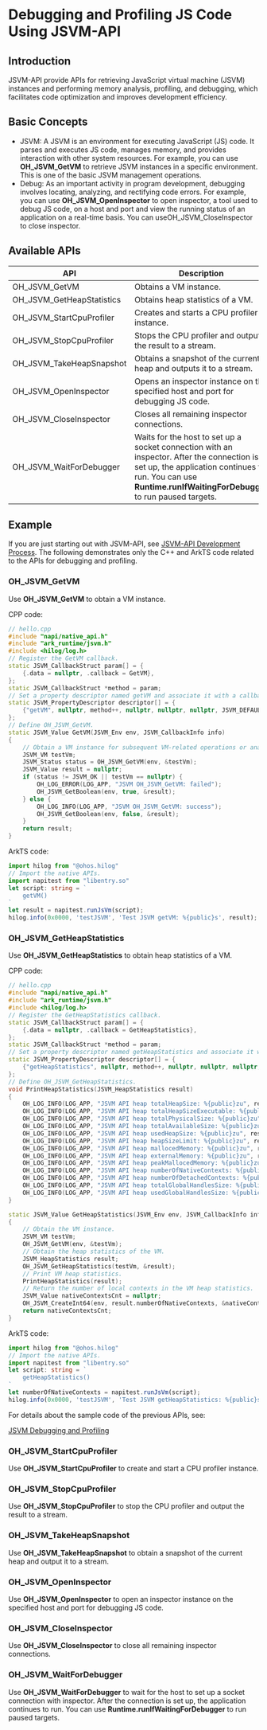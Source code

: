 # Debugging and Profiling JS Code Using JSVM-API

## Introduction

JSVM-API provide APIs for retrieving JavaScript virtual machine (JSVM) instances and performing memory analysis, profiling, and debugging, which facilitates code optimization and improves development efficiency.

## Basic Concepts

- JSVM: A JSVM is an environment for executing JavaScript (JS) code. It parses and executes JS code, manages memory, and provides interaction with other system resources. For example, you can use **OH_JSVM_GetVM** to retrieve JSVM instances in a specific environment. This is one of the basic JSVM management operations.
- Debug: As an important activity in program development, debugging involves locating, analyzing, and rectifying code errors. For example, you can use **OH_JSVM_OpenInspector** to open inspector, a tool used to debug JS code, on a host and port and view the running status of an application on a real-time basis. You can useOH_JSVM_CloseInspector to close inspector.

## Available APIs

| API                      | Description                      |
|----------------------------|--------------------------------|
| OH_JSVM_GetVM              |  Obtains a VM instance. |
| OH_JSVM_GetHeapStatistics  |  Obtains heap statistics of a VM. |
| OH_JSVM_StartCpuProfiler   |  Creates and starts a CPU profiler instance. |
| OH_JSVM_StopCpuProfiler    |  Stops the CPU profiler and outputs the result to a stream. |
| OH_JSVM_TakeHeapSnapshot   |  Obtains a snapshot of the current heap and outputs it to a stream. |
| OH_JSVM_OpenInspector      |  Opens an inspector instance on the specified host and port for debugging JS code. |
| OH_JSVM_CloseInspector     |  Closes all remaining inspector connections. |
| OH_JSVM_WaitForDebugger    |  Waits for the host to set up a socket connection with an inspector. After the connection is set up, the application continues to run. You can use **Runtime.runIfWaitingForDebugger** to run paused targets. |

## Example

If you are just starting out with JSVM-API, see [JSVM-API Development Process](use-jsvm-process.md). The following demonstrates only the C++ and ArkTS code related to the APIs for debugging and profiling.

### OH_JSVM_GetVM

Use **OH_JSVM_GetVM** to obtain a VM instance.

CPP code:

```cpp
// hello.cpp
#include "napi/native_api.h"
#include "ark_runtime/jsvm.h"
#include <hilog/log.h>
// Register the GetVM callback.
static JSVM_CallbackStruct param[] = {
    {.data = nullptr, .callback = GetVM},
};
static JSVM_CallbackStruct *method = param;
// Set a property descriptor named getVM and associate it with a callback. This allows the GetVM callback to be called from JS.
static JSVM_PropertyDescriptor descriptor[] = {
    {"getVM", nullptr, method++, nullptr, nullptr, nullptr, JSVM_DEFAULT},
};
// Define OH_JSVM_GetVM.
static JSVM_Value GetVM(JSVM_Env env, JSVM_CallbackInfo info)
{
    // Obtain a VM instance for subsequent VM-related operations or analysis.
    JSVM_VM testVm;
    JSVM_Status status = OH_JSVM_GetVM(env, &testVm);
    JSVM_Value result = nullptr;
    if (status != JSVM_OK || testVm == nullptr) {
        OH_LOG_ERROR(LOG_APP, "JSVM OH_JSVM_GetVM: failed");
        OH_JSVM_GetBoolean(env, true, &result);
    } else {
        OH_LOG_INFO(LOG_APP, "JSVM OH_JSVM_GetVM: success");
        OH_JSVM_GetBoolean(env, false, &result);
    }
    return result;
}
```

ArkTS code:

```ts
import hilog from "@ohos.hilog"
// Import the native APIs.
import napitest from "libentry.so"
let script: string = `
    getVM()
`
let result = napitest.runJsVm(script);
hilog.info(0x0000, 'testJSVM', 'Test JSVM getVM: %{public}s', result);
```

### OH_JSVM_GetHeapStatistics

Use **OH_JSVM_GetHeapStatistics** to obtain heap statistics of a VM.

CPP code:

```cpp
// hello.cpp
#include "napi/native_api.h"
#include "ark_runtime/jsvm.h"
#include <hilog/log.h>
// Register the GetHeapStatistics callback.
static JSVM_CallbackStruct param[] = {
    {.data = nullptr, .callback = GetHeapStatistics},
};
static JSVM_CallbackStruct *method = param;
// Set a property descriptor named getHeapStatistics and associate it with a callback. This allows the GetHeapStatistics callback to be called from JS.
static JSVM_PropertyDescriptor descriptor[] = {
    {"getHeapStatistics", nullptr, method++, nullptr, nullptr, nullptr, JSVM_DEFAULT},
};
// Define OH_JSVM_GetHeapStatistics.
void PrintHeapStatistics(JSVM_HeapStatistics result)
{
    OH_LOG_INFO(LOG_APP, "JSVM API heap totalHeapSize: %{public}zu", result.totalHeapSize);
    OH_LOG_INFO(LOG_APP, "JSVM API heap totalHeapSizeExecutable: %{public}zu", result.totalHeapSizeExecutable);
    OH_LOG_INFO(LOG_APP, "JSVM API heap totalPhysicalSize: %{public}zu", result.totalPhysicalSize);
    OH_LOG_INFO(LOG_APP, "JSVM API heap totalAvailableSize: %{public}zu", result.totalAvailableSize);
    OH_LOG_INFO(LOG_APP, "JSVM API heap usedHeapSize: %{public}zu", result.usedHeapSize);
    OH_LOG_INFO(LOG_APP, "JSVM API heap heapSizeLimit: %{public}zu", result.heapSizeLimit);
    OH_LOG_INFO(LOG_APP, "JSVM API heap mallocedMemory: %{public}zu", result.mallocedMemory);
    OH_LOG_INFO(LOG_APP, "JSVM API heap externalMemory: %{public}zu", result.externalMemory);
    OH_LOG_INFO(LOG_APP, "JSVM API heap peakMallocedMemory: %{public}zu", result.peakMallocedMemory);
    OH_LOG_INFO(LOG_APP, "JSVM API heap numberOfNativeContexts: %{public}zu", result.numberOfNativeContexts);
    OH_LOG_INFO(LOG_APP, "JSVM API heap numberOfDetachedContexts: %{public}zu", result.numberOfDetachedContexts);
    OH_LOG_INFO(LOG_APP, "JSVM API heap totalGlobalHandlesSize: %{public}zu", result.totalGlobalHandlesSize);
    OH_LOG_INFO(LOG_APP, "JSVM API heap usedGlobalHandlesSize: %{public}zu", result.usedGlobalHandlesSize);
}

static JSVM_Value GetHeapStatistics(JSVM_Env env, JSVM_CallbackInfo info)
{
    // Obtain the VM instance.
    JSVM_VM testVm;
    OH_JSVM_GetVM(env, &testVm);
    // Obtain the heap statistics of the VM.
    JSVM_HeapStatistics result;
    OH_JSVM_GetHeapStatistics(testVm, &result);
    // Print VM heap statistics.
    PrintHeapStatistics(result);
    // Return the number of local contexts in the VM heap statistics.
    JSVM_Value nativeContextsCnt = nullptr;
    OH_JSVM_CreateInt64(env, result.numberOfNativeContexts, &nativeContextsCnt);
    return nativeContextsCnt;
}
```

ArkTS code:

```ts
import hilog from "@ohos.hilog"
// Import the native APIs.
import napitest from "libentry.so"
let script: string = `
    getHeapStatistics()
`
let numberOfNativeContexts = napitest.runJsVm(script);
hilog.info(0x0000, 'testJSVM', 'Test JSVM getHeapStatistics: %{public}s', numberOfNativeContexts);
```

For details about the sample code of the previous APIs, see:

[JSVM Debugging and Profiling](jsvm-debugger-cpuprofiler-heapsnapshot.md)

### OH_JSVM_StartCpuProfiler

Use **OH_JSVM_StartCpuProfiler** to create and start a CPU profiler instance.

### OH_JSVM_StopCpuProfiler

Use **OH_JSVM_StopCpuProfiler** to stop the CPU profiler and output the result to a stream.

### OH_JSVM_TakeHeapSnapshot

Use **OH_JSVM_TakeHeapSnapshot** to obtain a snapshot of the current heap and output it to a stream.

### OH_JSVM_OpenInspector

Use **OH_JSVM_OpenInspector** to open an inspector instance on the specified host and port for debugging JS code.

### OH_JSVM_CloseInspector

Use **OH_JSVM_CloseInspector** to close all remaining inspector connections.

### OH_JSVM_WaitForDebugger

Use **OH_JSVM_WaitForDebugger** to wait for the host to set up a socket connection with inspector. After the connection is set up, the application continues to run. You can use **Runtime.runIfWaitingForDebugger** to run paused targets.
